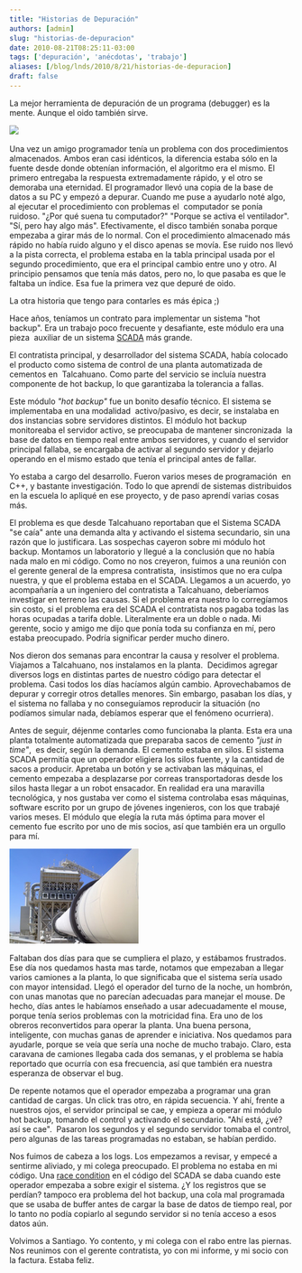 ```yaml
---
title: "Historias de Depuración"
authors: [admin]
slug: "historias-de-depuracion"
date: 2010-08-21T08:25:11-03:00
tags: ['depuración', 'anécdotas', 'trabajo']
aliases: [/blog/lnds/2010/8/21/historias-de-depuracion]
draft: false    
---
```


La mejor herramienta de depuración de un programa (debugger) es la
mente. Aunque el oido también sirve.

![](/images/2010/08/debugger.jpg)

Una vez un amigo programador tenía un problema con dos procedimientos
almacenados. Ambos eran casi idénticos, la diferencia estaba sólo en la
fuente desde donde obtenían información, el algoritmo era el mismo. El
primero entregaba la respuesta extremadamente rápido, y el otro se
demoraba una eternidad. El programador llevó una copia de la base de
datos a su PC y empezó a depurar. Cuando me puse a ayudarlo noté algo,
al ejecutar el procedimiento con problemas el  computador se ponía
ruidoso. "¿Por qué suena tu computador?" "Porque se activa el
ventilador". "Sí, pero hay algo más". Efectivamente, el disco también
sonaba porque empezaba a girar más de lo normal. Con el procedimiento
almacenado más rápido no había ruido alguno y el disco apenas se movía.
Ese ruido nos llevó a la pista correcta, el problema estaba en la tabla
principal usada por el segundo procedimiento, que era el principal
cambio entre uno y otro. Al principio pensamos que tenía más datos, pero
no, lo que pasaba es que le faltaba un índice. Esa fue la primera vez
que depuré de oido.

La otra historia que tengo para contarles es más épica ;)

Hace años, teníamos un contrato para implementar un sistema "hot
backup". Era un trabajo poco frecuente y desafiante, este módulo era
una pieza  auxiliar de un sistema
[SCADA](https://es.wikipedia.org/wiki/SCADA) más grande.

El contratista principal, y desarrollador del sistema SCADA, había
colocado el producto como sistema de control de una planta automatizada
de cementos en  Talcahuano. Como parte del servicio se incluía nuestra
componente de hot backup, lo que garantizaba la tolerancia a fallas.

Este módulo *"hot backup"* fue un bonito desafío técnico. El sistema
se implementaba en una modalidad  activo/pasivo, es decir, se instalaba
en dos instancias sobre servidores distintos. El módulo hot backup
monitoreaba el servidor activo, se preocupaba de mantener sincronizada
 la base de datos en tiempo real entre ambos servidores, y cuando el
servidor principal fallaba, se encargaba de activar al segundo servidor
y dejarlo operando en el mismo estado que tenía el principal antes de
fallar.

Yo estaba a cargo del desarrollo. Fueron varios meses de programación
 en C++, y bastante investigación. Todo lo que aprendí de sistemas
distribuidos en la escuela lo apliqué en ese proyecto, y de paso aprendí
varias cosas más.

El problema es que desde Talcahuano reportaban que el Sistema SCADA "se
caía" ante una demanda alta y activando el sistema secundario, sin una
razón que lo justificara. Las sospechas cayeron sobre mi módulo hot
backup. Montamos un laboratorio y llegué a la conclusión que no había
nada malo en mi código. Como no nos creyeron, fuimos a una reunión con
el gerente general de la empresa contratista,  insistimos que no era
culpa nuestra, y que el problema estaba en el SCADA. Llegamos a un
acuerdo, yo acompañaría a un ingeniero del contratista a Talcahuano,
deberíamos investigar en terreno las causas. Si el problema era nuestro
lo corregíamos sin costo, si el problema era del SCADA el contratista
nos pagaba todas las horas ocupadas a tarifa doble. Literalmente era un
doble o nada. Mi gerente, socio y amigo me dijo que ponía toda su
confianza en mí, pero estaba preocupado. Podría significar perder mucho
dinero.

Nos dieron dos semanas para encontrar la causa y resolver el problema.
Viajamos a Talcahuano, nos instalamos en la planta.  Decidimos agregar
diversos logs en distintas partes de nuestro código para detectar el
problema. Casi todos los días hacíamos algún cambio. Aprovechabamos de
depurar y corregir otros detalles menores. Sin embargo, pasaban los
días, y el sistema no fallaba y no conseguíamos reproducir la situación
(no podíamos simular nada, debíamos esperar que el fenómeno ocurriera).

Antes de seguir, déjenme contarles como funcionaba la planta. Esta era
una planta totalmente automatizada que preparaba sacos de cemento
*"just in time"*,  es decir, según la demanda. El cemento estaba en
silos. El sistema SCADA permitía que un operador eligiera los silos
fuente, y la cantidad de sacos a producir. Apretaba un botón y se
activaban las máquinas, el cemento empezaba a desplazarse por correas
transportadoras desde los silos hasta llegar a un robot ensacador. En
realidad era una maravilla tecnológica, y nos gustaba ver como el
sistema controlaba esas máquinas, software escrito por un grupo de
jóvenes ingenieros, con los que trabajé varios meses. El módulo que
elegía la ruta más óptima para mover el cemento fue escrito por uno de
mis socios, así que también era un orgullo para
mí.

![](planta.jpg)

Faltaban dos días para que se cumpliera el plazo,
y estábamos frustrados. Ese día nos quedamos hasta mas tarde, notamos
que empezaban a llegar varios camiones a la planta, lo que significaba
que el sistema sería usado con mayor intensidad. Llegó el operador del
turno de la noche, un hombrón, con unas manotas que no parecían
adecuadas para manejar el mouse. De hecho, días antes le habíamos
enseñado a usar adecuadamente el mouse, porque tenía serios problemas
con la motricidad fina. Era uno de los obreros reconvertidos para operar
la planta. Una buena persona, inteligente, con muchas ganas de aprender
e iniciativa. Nos quedamos para ayudarle, porque se veía que sería una
noche de mucho trabajo. Claro, esta caravana de camiones llegaba cada
dos semanas, y el problema se había reportado que ocurría con esa
frecuencia, así que también era nuestra esperanza de observar el bug.

De repente notamos que el operador empezaba a programar una gran
cantidad de cargas. Un click tras otro, en rápida secuencia. Y ahí,
frente a nuestros ojos, el servidor principal se cae, y empieza a operar
mi módulo hot backup, tomando el control y activando el secundario.
"Ahí está, ¿vé? así se cae".  Pasaron los segundos y el segundo
servidor tomaba el control, pero algunas de las tareas programadas no
estaban, se habían perdido.

Nos fuimos de cabeza a los logs. Los empezamos a revisar, y empecé a
sentirme aliviado, y mi colega preocupado. El problema no estaba en mi
código. Una [race
condition](http://es.wikipedia.org/wiki/Condici%C3%B3n_de_carrera) en el
código del SCADA se daba cuando este operador empezaba a sobre exigir el
sistema. ¿Y los registros que se perdían? tampoco era problema del hot
backup, una cola mal programada que se usaba de buffer antes de cargar
la base de datos de tiempo real, por lo tanto no podía copiarlo al
segundo servidor si no tenía acceso a esos datos aún.

Volvimos a Santiago. Yo contento, y mi colega con el rabo entre las
piernas. Nos reunimos con el gerente contratista, yo con mi informe, y
mi socio con la factura. Estaba feliz.


